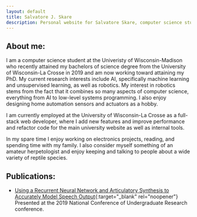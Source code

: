 ```yaml
---
layout: default
title: Salvatore J. Skare
description: Personal website for Salvatore Skare, computer science student
---
```


## About me:
I am a computer science student at the Univeristy of Wisconsin-Madison who
recently attained my bachelors of science degree from the University of
Wisconsin-La Crosse in 2019 and am now working toward attaining my PhD. My
current research interests include AI, specifically machine learning and 
unsupervised learning, as well as robotics. My interest in robotics stems from
the fact that it combines so many aspects of computer science, everything from
AI to low-level systems programming. I also enjoy designing home automation
sensors and actuators as a hobby.

I am currently employed at the University of Wisconsin-La Crosse as a full-stack
web developer, where I add new features and improve performance and refactor
code for the main university website as well as internal tools.

In my spare time I enjoy working on electronics projects, reading, and spending
time with my family. I also consider myself something of an amateur
herpetologist and enjoy keeping and talking to people about a wide variety of
reptile species.

## Publications:
* [Using a Recurrent Neural Network and Articulatory Synthesis to Accurately Model Speech Output](http://www.ncurproceedings.org/ojs/index.php/NCUR2019/article/view/2895){:target="_blank" rel="noopener"} Presented at the 2019 National Conference of Undergraduate Research conference.
